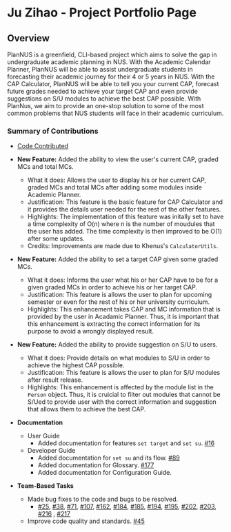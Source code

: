 # Ju Zihao - Project Portfolio Page

## Overview

PlanNUS is a greenfield, CLI-based project which aims to solve the gap in undergraduate academic planning in NUS.
With the Academic Calendar Planner, PlanNUS will be able to assist undergraduate students in forecasting their academic journey for their 4 or 5 years in NUS.
With the CAP Calculator, PlanNUS will be able to tell you your current CAP, forecast future grades needed to achieve your target CAP and even provide suggestions on S/U modules to achieve the best CAP possible.
With PlanNus, we aim to provide an one-stop solution to some of the most common problems that NUS students will face in their academic curriculum.

### Summary of Contributions

* [Code Contributed](https://nus-cs2113-ay2021s1.github.io/tp-dashboard/#breakdown=true&search=Zihao&sort=groupTitle&sortWithin=title&since=2020-09-27&timeframe=commit&mergegroup=&groupSelect=groupByRepos&checkedFileTypes=docs~functional-code~test-code~other&tabOpen=true&tabType=authorship&zFR=false&tabAuthor=JuZihao&tabRepo=AY2021S1-CS2113T-F12-1%2Ftp%5Bmaster%5D&authorshipIsMergeGroup=false&authorshipFileTypes=docs~functional-code~test-code)
* **New Feature:** Added the ability to view the user's current CAP, graded MCs and total MCs.
   * What it does: Allows the user to display his or her current CAP, graded MCs and total MCs after adding some modules inside Academic Planner.
   * Justification: This feature is the basic feature for CAP Calculator and it provides the details user needed for the rest of the other features.
   * Highlights: The implementation of this feature was initally set to have a time complexity of O(n) where n is the number of moudules that the user has added. The time complexity is then improved to be O(1) after some updates.
   * Credits: Improvements are made due to Khenus's `CalculatorUtils`.
   
* **New Feature:** Added the ability to set a target CAP given some graded MCs.
   * What it does: Informs the user what his or her CAP have to be for a given graded MCs in order to achieve his or her target CAP.
   * Justification: This feature is allows the user to plan for upcoming semester or even for the rest of his or her university curriculum.
   * Highlights: This enhancement takes CAP and MC information that is provided by the user in Acadamic Planner. Thus, it is important that this enhancement is extracting the correct information for its purpose to avoid a wrongly displayed result. 
   
* **New Feature:** Added the ability to provide suggestion on S/U to users.
   * What it does: Provide details on what modules to S/U in order to achieve the highest CAP possible.
   * Justification: This feature is allows the user to plan for S/U modules after result release.
   * Highlights: This enhancement is affected by the module list in the `Person` object. Thus, it is cruicial to filter out modules that cannot be S/Ued to provide user with the correct information and suggestion that allows them to achieve the best CAP.
   
* **Documentation**
    * User Guide
      * Added documentation for features `set target` and `set su`. [#16](https://github.com/AY2021S1-CS2113T-F12-1/tp/issues/16)
    * Developer Guide
      * Added documentation for `set su` and its flow. [#89](https://github.com/AY2021S1-CS2113T-F12-1/tp/issues/89)
      * Added documentation for Glossary. [#177](https://github.com/AY2021S1-CS2113T-F12-1/tp/issues/171)
      * Added documentation for Configuration Guide.
      
* **Team-Based Tasks**
  * Made bug fixes to the code and bugs to be resolved.
    * [#25](https://github.com/AY2021S1-CS2113T-F12-1/tp/issues/25), [#38](https://github.com/AY2021S1-CS2113T-F12-1/tp/issues/38), [#71](https://github.com/AY2021S1-CS2113T-F12-1/tp/issues/71), [#107](https://github.com/AY2021S1-CS2113T-F12-1/tp/issues/107), [#162](https://github.com/AY2021S1-CS2113T-F12-1/tp/issues/162), [#184](https://github.com/AY2021S1-CS2113T-F12-1/tp/issues/184), [#185](https://github.com/AY2021S1-CS2113T-F12-1/tp/issues/185), [#194](https://github.com/AY2021S1-CS2113T-F12-1/tp/issues/194), [#195](https://github.com/AY2021S1-CS2113T-F12-1/tp/issues/195), [#202](https://github.com/AY2021S1-CS2113T-F12-1/tp/issues/202), [#203](https://github.com/AY2021S1-CS2113T-F12-1/tp/issues/203), [#216](https://github.com/AY2021S1-CS2113T-F12-1/tp/issues/216) , [#217](https://github.com/AY2021S1-CS2113T-F12-1/tp/issues/217)
   * Improve code quality and standards. [#45](https://github.com/AY2021S1-CS2113T-F12-1/tp/issues/45)
